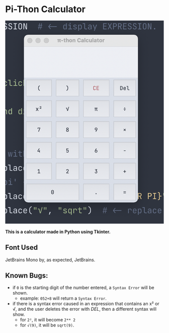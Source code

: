 # Pi-Thon Calculator

![Calculator Screenshot](https://github.com/shahmilav/pi-thon-calc/blob/main/resources/pi-thon-calc-screenshot-new.png)

**This is a calculator made in Python using Tkinter.**

## Font Used
JetBrains Mono by, as expected, JetBrains.

## Known Bugs: 
- if ```0``` is the starting digit of the number entered, a ```Syntax Error``` will be shown.
  - example: ```052+8``` will return a ```Syntax Error```.
- if there is a syntax error caused in an expression that contains an x² or √, and the user deletes the error with _DEL_, then a different syntax will show.
  - for ```2²```, it will become ```2** 2```
  - for ```√(9)```, it will be ```sqrt(9)```.
